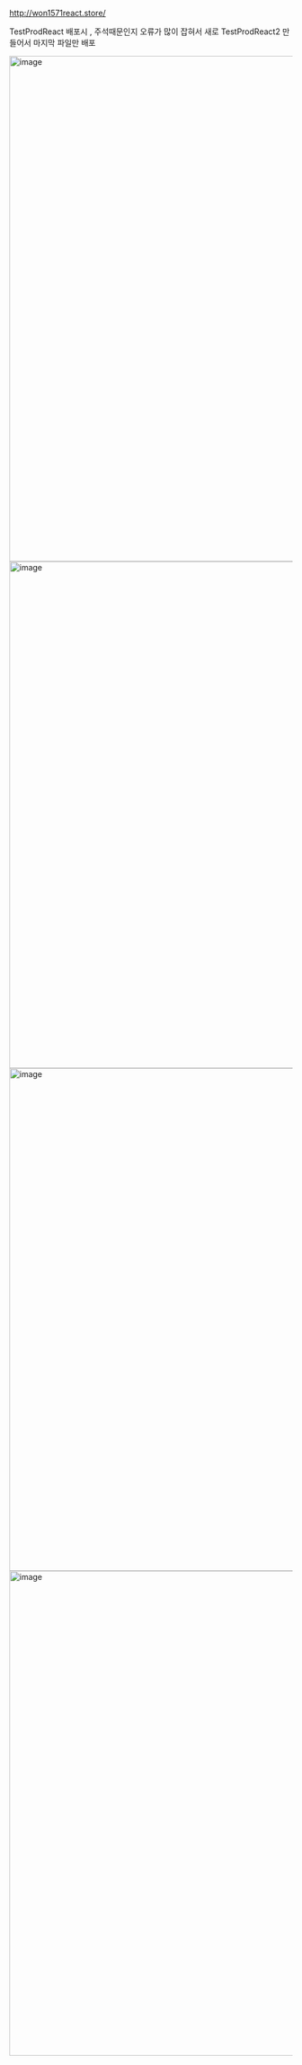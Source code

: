http://won1571react.store/

TestProdReact 배포시 , 주석때문인지 오류가 많이 잡혀서 새로 TestProdReact2 만들어서 마지막 파일만 배포 

<img width="899" alt="image" src="https://github.com/sonyuyoung/TestProdReact2/assets/139303925/6b2563cb-d6c2-4cc2-8eab-f4b75ba02e9a">

<img width="901" alt="image" src="https://github.com/sonyuyoung/TestProdReact2/assets/139303925/9b4bc1e0-9975-4895-9f45-beca97ddbcda">
<img width="894" alt="image" src="https://github.com/sonyuyoung/TestProdReact2/assets/139303925/e8f75878-128c-4229-bf65-f05656bf857f">

<img width="862" alt="image" src="https://github.com/sonyuyoung/TestProdReact2/assets/139303925/28d7c907-1b13-41df-b9e0-5460f1a86bd7">
